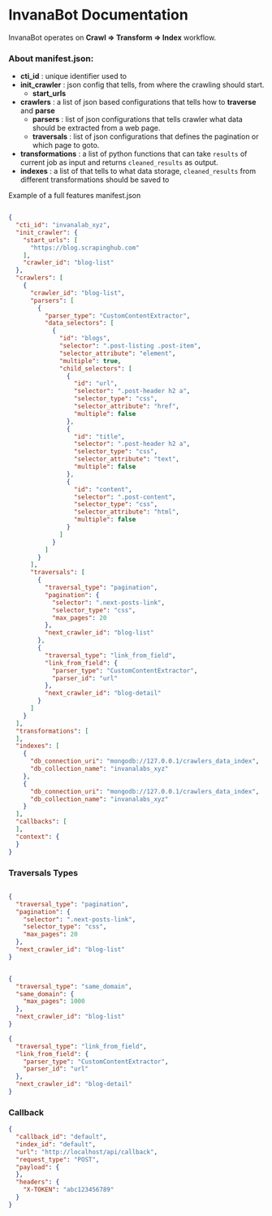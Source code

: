 # InvanaBot Documentation


InvanaBot operates on **Crawl => Transform => Index** workflow. 


### About manifest.json:
- **cti_id** : unique identifier used to  
- **init_crawler** : json config that tells, from where the crawling should start.
    - **start_urls** 
- **crawlers** : a list of json based configurations that tells how to **traverse** and **parse** 
    - **parsers** : list of json configurations that tells crawler what data should be extracted from a web page.
    - **traversals** : list of json configurations that defines the pagination or which 
    page to goto.
- **transformations** : a list of python functions that can take `results` of current job as 
input and returns `cleaned_results` as output.
- **indexes** : a list of  that tells to what data storage, `cleaned_results` from different transformations 
 should be saved to 


Example of a full features manifest.json

```json

{
  "cti_id": "invanalab_xyz",
  "init_crawler": {
    "start_urls": [
      "https://blog.scrapinghub.com"
    ],
    "crawler_id": "blog-list"
  },
  "crawlers": [
    {
      "crawler_id": "blog-list",
      "parsers": [
        {
          "parser_type": "CustomContentExtractor",
          "data_selectors": [
            {
              "id": "blogs",
              "selector": ".post-listing .post-item",
              "selector_attribute": "element",
              "multiple": true,
              "child_selectors": [
                {
                  "id": "url",
                  "selector": ".post-header h2 a",
                  "selector_type": "css",
                  "selector_attribute": "href",
                  "multiple": false
                },
                {
                  "id": "title",
                  "selector": ".post-header h2 a",
                  "selector_type": "css",
                  "selector_attribute": "text",
                  "multiple": false
                },
                {
                  "id": "content",
                  "selector": ".post-content",
                  "selector_type": "css",
                  "selector_attribute": "html",
                  "multiple": false
                }
              ]
            }
          ]
        }
      ],
      "traversals": [
        {
          "traversal_type": "pagination",
          "pagination": {
            "selector": ".next-posts-link",
            "selector_type": "css",
            "max_pages": 20
          },
          "next_crawler_id": "blog-list"
        },
        {
          "traversal_type": "link_from_field",
          "link_from_field": {
            "parser_type": "CustomContentExtractor",
            "parser_id": "url"
          },
          "next_crawler_id": "blog-detail"
        }
      ]
    }
  ],
  "transformations": [
  ],
  "indexes": [
    {
      "db_connection_uri": "mongodb://127.0.0.1/crawlers_data_index",
      "db_collection_name": "invanalabs_xyz"
    },
    {
      "db_connection_uri": "mongodb://127.0.0.1/crawlers_data_index",
      "db_collection_name": "invanalabs_xyz"
    }
  ],
  "callbacks": [
  ],
  "context": {
  }
}

```


### Traversals Types


```json

{
  "traversal_type": "pagination",
  "pagination": {
    "selector": ".next-posts-link",
    "selector_type": "css",
    "max_pages": 20
  },
  "next_crawler_id": "blog-list"
}


```
```json

{
  "traversal_type": "same_domain",
  "same_domain": {
    "max_pages": 1000
  },
  "next_crawler_id": "blog-list"
}
```

```json
{
  "traversal_type": "link_from_field",
  "link_from_field": {
    "parser_type": "CustomContentExtractor",
    "parser_id": "url"
  },
  "next_crawler_id": "blog-detail"
}
```

### Callback 

```json
{
  "callback_id": "default",
  "index_id": "default",
  "url": "http://localhost/api/callback",
  "request_type": "POST",
  "payload": {
  },
  "headers": {
    "X-TOKEN": "abc123456789"
  }
}
```